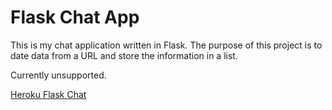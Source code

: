 # Flask Chat App

This is my chat application written in Flask.
The purpose of this project is to date data from a URL and store the information in a list.

Currently unsupported.

[Heroku Flask Chat](https://flask-chatroom-project84.herokuapp.com/)
